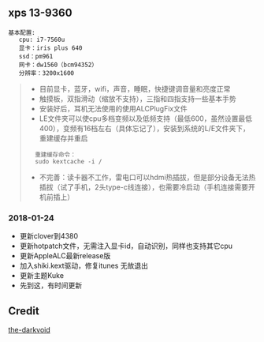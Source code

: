 ## xps 13-9360
> 
```
基本配置:
   cpu: i7-7560u
   显卡：iris plus 640
   ssd：pm961
   网卡：dw1560（bcm94352）
   分辨率：3200x1600
```
> - 目前显卡，蓝牙，wifi，声音，睡眠，快捷键调音量和亮度正常
> - 触摸板，双指滑动（缩放不支持），三指和四指支持一些基本手势
> - 安装好后，耳机无法使用的使用ALCPlugFix文件
> - LE文件夹可以使cpu多档变频以及低频支持（最低600，虽然设置最低400），变频有16档左右（具体忘记了），安装到系统的L/E文件夹下，重建缓存并重启
>  ```
>    重建缓存命令：
>    sudo kextcache -i /
>  ```
> - 不完善：读卡器不工作，雷电口可以hdmi热插拔，但是部分设备无法热插拔（试了手机，2头type-c线连接），也需要冷启动（手机连接需要开机前插上）

### 2018-01-24
- 更新clover到4380
- 更新hotpatch文件，无需注入显卡id，自动识别，同样也支持其它cpu
- 更新AppleALC最新release版
- 加入shiki.kext驱动，修复itunes 无故退出
- 更新主题Kuke
- 先到这，有时间更新

## Credit
[the-darkvoid](https://github.com/the-darkvoid/XPS9360-macOS)
